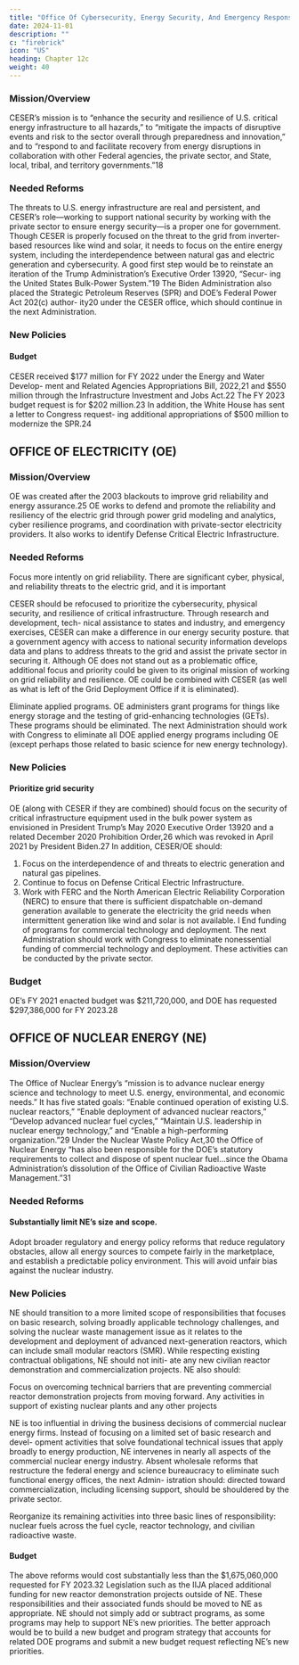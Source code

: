 ```yaml
---
title: "Office Of Cybersecurity, Energy Security, And Emergency Response (ceser)"
date: 2024-11-01
description: ""
c: "firebrick"
icon: "US"
heading: Chapter 12c
weight: 40
---
```



### Mission/Overview

CESER’s mission is to “enhance the security and resilience of U.S. critical energy
infrastructure to all hazards,” to “mitigate the impacts of disruptive events and risk to the sector overall through preparedness and innovation,” and to “respond to and
facilitate recovery from energy disruptions in collaboration with other Federal
agencies, the private sector, and State, local, tribal, and territory governments.”18


### Needed Reforms

The threats to U.S. energy infrastructure are real and persistent, and CESER’s
role—working to support national security by working with the private sector to
ensure energy security—is a proper one for government. Though CESER is properly
focused on the threat to the grid from inverter-based resources like wind and solar, it
needs to focus on the entire energy system, including the interdependence between
natural gas and electric generation and cybersecurity. A good first step would be to
reinstate an iteration of the Trump Administration’s Executive Order 13920, “Secur-
ing the United States Bulk-Power System.”19 The Biden Administration also placed
the Strategic Petroleum Reserves (SPR) and DOE’s Federal Power Act 202(c) author-
ity20 under the CESER office, which should continue in the next Administration.


### New Policies

#### Budget

CESER received $177 million for FY 2022 under the Energy and Water Develop-
ment and Related Agencies Appropriations Bill, 2022,21 and $550 million through
the Infrastructure Investment and Jobs Act.22 The FY 2023 budget request is for
$202 million.23 In addition, the White House has sent a letter to Congress request-
ing additional appropriations of $500 million to modernize the SPR.24


## OFFICE OF ELECTRICITY (OE)

### Mission/Overview

OE was created after the 2003 blackouts to improve grid reliability and energy
assurance.25 OE works to defend and promote the reliability and resiliency of the
electric grid through power grid modeling and analytics, cyber resilience programs,
and coordination with private-sector electricity providers. It also works to identify
Defense Critical Electric Infrastructure.


### Needed Reforms

Focus more intently on grid reliability. There are significant cyber,
physical, and reliability threats to the electric grid, and it is important


CESER should be refocused to prioritize the cybersecurity, physical security,
and resilience of critical infrastructure. Through research and development, tech-
nical assistance to states and industry, and emergency exercises, CESER can make
a difference in our energy security posture.
that a government agency with access to national security information
develops data and plans to address threats to the grid and assist the private
sector in securing it. Although OE does not stand out as a problematic
office, additional focus and priority could be given to its original mission
of working on grid reliability and resilience. OE could be combined
with CESER (as well as what is left of the Grid Deployment Office if it is
eliminated).


Eliminate applied programs. OE administers grant programs for things
like energy storage and the testing of grid-enhancing technologies (GETs).
These programs should be eliminated. The next Administration should work
with Congress to eliminate all DOE applied energy programs including OE
(except perhaps those related to basic science for new energy technology).


### New Policies

#### Prioritize grid security


OE (along with CESER if they are combined) should focus on the security of critical infrastructure equipment used
in the bulk power system as envisioned in President Trump’s May 2020
Executive Order 13920 and a related December 2020 Prohibition Order,26
which was revoked in April 2021 by President Biden.27 In addition,
CESER/OE should:

1. Focus on the interdependence of and threats to electric generation and
natural gas pipelines.
2. Continue to focus on Defense Critical Electric Infrastructure.
3. Work with FERC and the North American Electric Reliability
Corporation (NERC) to ensure that there is sufficient dispatchable
on-demand generation available to generate the electricity the grid
needs when intermittent generation like wind and solar is not available.
l
End funding of programs for commercial technology and deployment.
The next Administration should work with Congress to eliminate
nonessential funding of commercial technology and deployment. These
activities can be conducted by the private sector.


### Budget

OE’s FY 2021 enacted budget was $211,720,000, and DOE has requested
$297,386,000 for FY 2023.28



## OFFICE OF NUCLEAR ENERGY (NE)

### Mission/Overview

The Office of Nuclear Energy’s “mission is to advance nuclear energy science
and technology to meet U.S. energy, environmental, and economic needs.” It has
five stated goals: “Enable continued operation of existing U.S. nuclear reactors,”
“Enable deployment of advanced nuclear reactors,” “Develop advanced nuclear
fuel cycles,” “Maintain U.S. leadership in nuclear energy technology,” and “Enable
a high-performing organization.”29 Under the Nuclear Waste Policy Act,30 the Office
of Nuclear Energy “has also been responsible for the DOE’s statutory requirements
to collect and dispose of spent nuclear fuel...since the Obama Administration’s
dissolution of the Office of Civilian Radioactive Waste Management.”31


### Needed Reforms

#### Substantially limit NE’s size and scope.

Adopt broader regulatory and energy policy reforms that reduce
regulatory obstacles, allow all energy sources to compete fairly in the
marketplace, and establish a predictable policy environment. This will
avoid unfair bias against the nuclear industry.


### New Policies

NE should transition to a more limited scope of responsibilities that focuses on
basic research, solving broadly applicable technology challenges, and solving the
nuclear waste management issue as it relates to the development and deployment
of advanced next-generation reactors, which can include small modular reactors
(SMR). While respecting existing contractual obligations, NE should not initi-
ate any new civilian reactor demonstration and commercialization projects. NE
also should:

Focus on overcoming technical barriers that are preventing
commercial reactor demonstration projects from moving forward.
Any activities in support of existing nuclear plants and any other projects

NE is too influential in driving the business decisions of commercial nuclear
energy firms. Instead of focusing on a limited set of basic research and devel-
opment activities that solve foundational technical issues that apply broadly to
energy production, NE intervenes in nearly all aspects of the commercial nuclear
energy industry. Absent wholesale reforms that restructure the federal energy and
science bureaucracy to eliminate such functional energy offices, the next Admin-
istration should:
directed toward commercialization, including licensing support, should be
shouldered by the private sector.

Reorganize its remaining activities into three basic lines of
responsibility: nuclear fuels across the fuel cycle, reactor technology,
and civilian radioactive waste.

#### Budget

The above reforms would cost substantially less than the $1,675,060,000
requested for FY 2023.32 Legislation such as the IIJA placed additional funding for
new reactor demonstration projects outside of NE. These responsibilities and their
associated funds should be moved to NE as appropriate. NE should not simply add
or subtract programs, as some programs may help to support NE’s new priorities.
The better approach would be to build a new budget and program strategy that
accounts for related DOE programs and submit a new budget request reflecting
NE’s new priorities.

